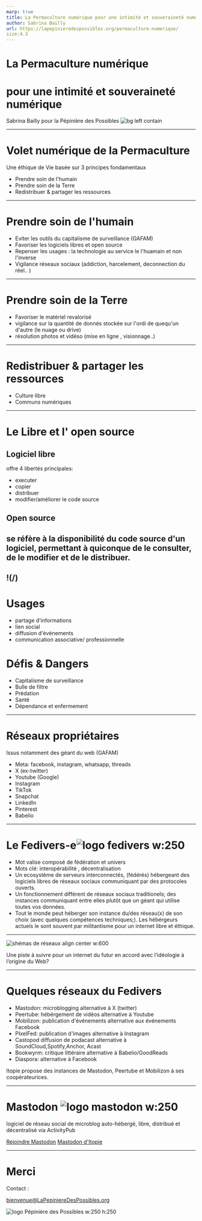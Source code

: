 ```yaml
---
marp: true
title: La Permaculture numérique pour une intimité et souveraineté numérique
author: Sabrina Bailly
url: https://lapepinieredespossibles.org/permaculture-numerique/
size:4.3
---
```


# La Permaculture numérique
# pour une intimité et souveraineté numérique

Sabrina Bailly
pour la Pépinière des Possibles
![bg left contain](logo_2023_draft_avec_3p_detail.svg)

---
# Volet numérique de la Permaculture

Une éthique de Vie basée sur 3 principes fondamentaux 

- Prendre soin de l'humain
- Prendre soin de la Terre
- Redistribuer & partager les ressources

---
# Prendre soin de l'humain

- Eviter les outils du capitalisme de surveillance (GAFAM)
- Favoriser les logiciels libres et open source
- Repenser les usages : la technologie au service le l'huamain et non l'inverse
- Vigilance réseaux sociaux  (addiction, harcelement, deconnection du réel.. )

---
# Prendre soin de la Terre

- Favoriser le matériel revalorisé
- vigilance sur la quantité de donnés stockée sur l'ordi de quequ'un d'autre (le nuage ou drive)
- résolution photos et vidéso (mise en ligne , visionnage..)

---
# Redistribuer & partager les ressources

- Culture libre
- Communs numériques

---
# Le Libre et l' open source 

## Logiciel libre 
offre 4 libertés principales:

- executer
- copier
- distribuer
- modifier/améliorer le code source

## Open source

se réfère à la disponibilité du code source d'un logiciel, permettant à quiconque de le consulter, de le modifier et de le distribuer. 
---
!(/)
---

# Usages

* partage d’informations
* lien social
* diffusion d'événements
* communication associative/ professionnelle

# Défis & Dangers

* Capitalisme de surveillance
* Bulle de filtre
* Prédation 
* Santé
* Dépendance et enfermement
---

# Réseaux propriétaires

Issus notamment des géant du web (GAFAM)

* Meta: facebook, instagram, whatsapp, threads
* X (ex-twitter)
* Youtube (Google)
* Instagram
* TikTok
* Snapchat
* LinkedIn
* Pinterest
* Babelio
---

# Le Fedivers-e![logo fedivers w:250](Fediverse.svg)

* Mot valise composé de fédération et univers 
* Mots clé: interopérabilité , décentralisation
* Un ecosystème de serveurs interconnectés, (fédérés) hébergeant des logiciels libres  de réseaux sociaux communiquant par des protocoles  ouverts.
* Un fonctionnement différent de réseaux sociaux traditionels; des instances communiquant entre elles plutôt que un géant qui utilise toutes vos données.
* Tout le monde peut héberger son instance du/des réseau(x) de son choix (avec quelques compétences techniques;). Les hébérgeurs actuels le sont souvent par militantisme pour un internet libre et éthique.
---

![shémas de réseaux align center w:600](<schema_reseaux .jpg>)

Une piste à suivre pour un internet du futur en accord avec l’idéologie à l’origine du Web?

---

# Quelques réseaux du Fedivers

* Mastodon: 	microblogging 				alternative à X (twitter) 
* Peertube:	hébérgement de vidéos 		alternative à Youtube
* Mobilizon:	publication d'événements 	alternative aux événements Facebook 
* PIxelFed:	publication d'images			alternative à Instagram
* Castopod		diffusion de podacast		alternative à SoundCloud,Spotify,Anchor, Acast 
* Bookwyrm:	critique littéraire 			alternative à Babelio/GoodReads  
* Diaspora:								alternative à Facebook 

Itopie propose des instances de Mastodon, Peertube et Mobilizon à ses coopérateurices.

---

# Mastodon ![logo mastodon w:250](Mastodon_logo.svg)

logiciel de réseau social de microblog auto-hébergé, libre, distribué et décentralisé via ActivityPub

[Rejoindre Mastodon](https://joinmastodon.org/fr)
[Mastodon d'Itopie](https://mastodon.inubo.ch/about)

---

# Merci 

Contact :

bienvenue@LaPepiniereDesPossibles.org

![logo Pépinière des Possibles w:250 h:250](Logo_2024_La_Pepiniere_des_Possibles.svg) 
